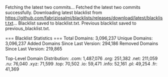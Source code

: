 Fetching the latest two commits...
Fetched the latest two commits successfully.
Downloading latest blacklist from https://github.com/fabriziosalmi/blacklists/releases/download/latest/blacklist.txt...
Blacklist saved to blacklist.txt.
Previous blacklist saved to previous_blacklist.txt.

=== Blacklist Statistics ===
Total Domains: 3,096,237
Unique Domains: 3,096,237
Added Domains Since Last Version: 294,186
Removed Domains Since Last Version: 219,865

Top-Level Domain Distribution:
  .com: 1,487,076
  .org: 251,382
  .net: 211,059
  .ru: 76,040
  .xyz: 71,599
  .top: 70,502
  .io: 59,471
  .info: 52,161
  .pl: 49,254
  .fr: 41,369
